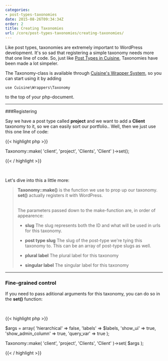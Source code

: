 ```yaml
---
categories:
- post-types-taxonomies
date: 2015-08-26T09:34:34Z
order: 2
title: Creating Taxonomies
url: /core/post-types-taxonomies/creating-taxonomies/
---
```


Like post types, taxonomies are extremely important to WordPress development. It's so sad that registering a simple taxonomy needs more that one line of code. So, just like [Post Types in Cuisine](/core/post-types-taxonomies/creating-post-types.html), Taxonomies have been made a lot simpeler.

The Taxonomy-class is available through [Cuisine's Wrapper System](/core/getting-started/structure.html), so you can start using it by adding

`use Cuisine\Wrappers\Taxonomy`

to the top of your php-document.


---

###Registering 

Say we have a post type called **project** and we want to add a **Client** taxonomy to it, so we can easily sort our portfolio.. Well, then we just use this one line of code:

{{< highlight php  >}}

Taxonomy::make( 'client', 'project', 'Clients', 'Client' )->set();

{{< / highlight >}}  

<br/>

Let's dive into this a little more:

>**Taxonomy::make()** is the function we use to prop up our taxonomy. **set()** actually registers it with WordPress.<br/><br/>
>
>The parameters passed down to the make-function are, in order of appearence:
>
>*  **slug**
>   The slug represents both the ID and what will be used in urls for this taxonomy.
>
>*  **post type slug**
>   The slug of the post-type we're tying this taxonomy to. This can be an array of post-type slugs as well.
>
>*  **plural label**
>   The plural label for this taxonomy
>
>*  **singular label**
>   The singular label for this taxonomy

---

### Fine-grained control

If you need to pass aditional arguments for this taxonomy, you can do so in the **set()** function: 

<br/>

{{< highlight php  >}}

$args = array(
	'hierarchical'          => false,
	'labels'                => $labels,
	'show_ui'               => true,
	'show_admin_column'     => true,
	'query_var'             => true
);

Taxonomy::make( 'client', 'project', 'Clients', 'Client' )->set( $args );


{{< / highlight >}}


